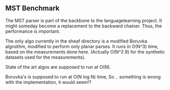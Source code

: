 
MST Benchmark
-------------
The MST parser is part of the backbone to the languagelearning project.
It might someday become a replacement to the backward chainer. Thus,
the performance is important.

The only algo currently in the sheaf directory is a modified Boruvka
algroithm, modified to perform only planar parses.  It runs in O(N^3)
time, based on the measurements done here. (Actually O(N^2.9) for the
synthetic datasets used for the measurements).

State of the art algos are supposed to run at O(N).

Boruvka's is supposed to run at O(N log N) time,  So .. something is
wrong with the implementation, it would seem!?
